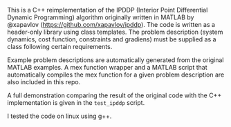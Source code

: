 This is a C++ reimplementation of the IPDDP (Interior Point Differential Dynamic Programming) algorithm originally written in MATLAB by @xapavlov (https://github.com/xapavlov/ipddp).
The code is written as a header-only library using class templates. The problem description (system dynamics, cost function, constraints and gradiens) must be supplied as a class following certain requirements.

Example problem descriptions are automatically generated from the original MATLAB examples. A mex function wrapper and a MATLAB script that automatically compiles the mex function for a given problem description are also included in this repo.

A full demonstration comparing the result of the original code with the C++ implementation is given in the ``test_ipddp`` script.

I tested the code on linux using g++.
